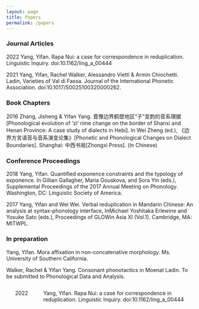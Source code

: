 ```yaml
---
layout: page
title: Papers
permalink: /papers
---
```


### Journal Articles

2022 Yang, Yifan. Rapa Nui: a case for correspondence in reduplication. Linguistic Inquiry. doi:10.1162/ling_a_00444

2021 Yang, Yifan, Rachel Walker, Alessandro Vietti & Armin Chiochetti. Ladin, Varieties of Val di Fassa. Journal of the International Phonetic Association. doi:10.1017/S0025100320000262.

### Book Chapters

2016 Zhang, Jisheng & Yifan Yang. 晋豫边界鹤壁地区“子”变韵的音系理据[Phonological evolution of ‘zi’ rime change on the border of Shanxi and Henan Province: A case study of dialects in Hebi]. In Wei Zheng (ed.), 《边界方言语音与音系演变论集》[Phonetic and Phonological Changes on Dialect Boundaries]. Shanghai: 中西书局[Zhongxi Press]. (In Chinese)

### Conference Proceedings

2018 Yang, Yifan. Quantified exponence constraints and the typology of exponence. In Gillian Gallagher, Maria Gouskova, and Sora Yin (eds.), Supplemental Proceedings of the 2017 Annual Meeting on Phonology. Washington, DC: Linguistic Society of America.

2017 Yang, Yifan and Wei Wei. Verbal reduplication in Mandarin Chinese: An analysis at syntax-phonology interface, InMichael Yoshitaka Erlewine and Yosuke Sato (eds.), Proceedings of GLOWin Asia XI (Vol.1). Cambridge, MA: MITWPL.

### In preparation

Yang, Yifan. Mora affixation in non-concatenative morphology. Ms. University of Southern California.

Walker, Rachel & Yifan Yang. Consonant phonotactics in Moenat Ladin. To be submitted to Phonological Data and Analysis.


<div style="float: left; width: 15%;">
<ul> 2022 </ul>
</div>
<div style="float: right; width: 85%;">
<ul> Yang, Yifan. Rapa Nui: a case for correspondence in reduplication. Linguistic Inquiry. doi:10.1162/ling_a_00444 </ul>
</div>
